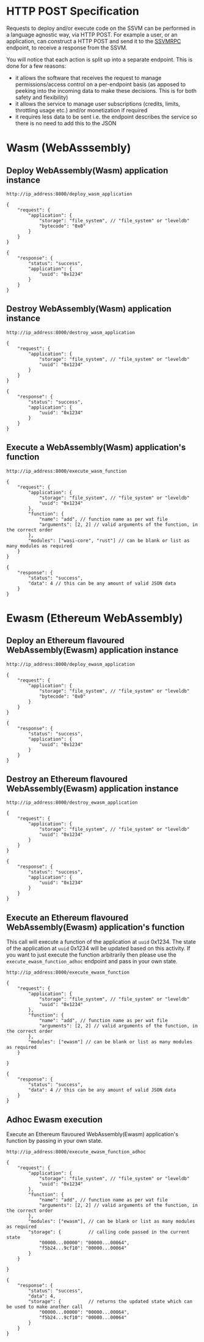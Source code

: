 # HTTP POST Specification

Requests to deploy and/or execute code on the SSVM can be performed in a language agnostic way, via HTTP POST. For example a user, or an application, can construct a HTTP POST and send it to the [SSVMRPC](https://github.com/second-state/SSVMRPC) endpoint, to receive a response from the SSVM.

You will notice that each action is split up into a separate endpoint. This is done for a few reasons:
- it allows the software that receives the request to manage permissions/access control on a per-endpoint basis (as apposed to peeking into the incoming data to make these decisions. This is for both safety and flexibility)
- it allows the service to manage user subscriptions (credits, limits, throttling usage etc.) and/or monetization if required
- it requires less data to be sent i.e. the endpoint describes the service so there is no need to add this to the JSON

# Wasm (WebAsssembly)

## Deploy WebAssembly(Wasm) application instance

```
http://ip_address:8000/deploy_wasm_application
```

```
{
	"request": {
		"application": {
			"storage": "file_system", // "file_system" or "leveldb"
			"bytecode": "0x0"
		}
	}
}
```
```
{
	"response": {
		"status": "success",
		"application": {
			"uuid": "0x1234"
		}
	}
}
```
## Destroy WebAssembly(Wasm) application instance

```
http://ip_address:8000/destroy_wasm_application
```

```
{
	"request": {
		"application": {
			"storage": "file_system", // "file_system" or "leveldb"
			"uuid": "0x1234"
		}
	}
}
```
```
{
	"response": {
		"status": "success",
		"application": {
			"uuid": "0x1234"
		}
	}
}
```
## Execute a WebAssembly(Wasm) application's function

```
http://ip_address:8000/execute_wasm_function
```

```
{
	"request": {
		"application": {
			"storage": "file_system", // "file_system" or "leveldb"
			"uuid": "0x1234"
		},
		"function": {
			"name": "add", // function name as per wat file 
			"arguments": [2, 2] // valid arguments of the function, in the correct order
		},
		"modules": ["wasi-core", "rust"] // can be blank or list as many modules as required
	}
}
```
```
{
	"response": {
		"status": "success",
		"data": 4 // this can be any amount of valid JSON data
	}
}
```
# Ewasm (Ethereum WebAssembly)
## Deploy an Ethereum flavoured WebAssembly(Ewasm) application instance

```
http://ip_address:8000/deploy_ewasm_application
```

```
{
	"request": {
		"application": {
			"storage": "file_system", // "file_system" or "leveldb"
			"bytecode": "0x0"
		}
	}
}
```
```
{
	"response": {
		"status": "success",
		"application": {
			"uuid": "0x1234"
		}
	}
}
```
## Destroy an Ethereum flavoured WebAssembly(Ewasm) application instance

```
http://ip_address:8000/destroy_ewasm_application
```

```
{
	"request": {
		"application": {
			"storage": "file_system", // "file_system" or "leveldb"
			"uuid": "0x1234"
		}
	}
}
```
```
{
	"response": {
		"status": "success",
		"application": {
			"uuid": "0x1234"
		}
	}
}
```
## Execute an Ethereum flavoured WebAssembly(Ewasm) application's function
This call will execute a function of the application at `uuid` 0x1234. The state of the application at `uuid` 0x1234 will be updated based on this activity. If you want to just execute the function arbitrarily then please use the `execute_ewasm_function_adhoc` endpoint and pass in your own state.
```
http://ip_address:8000/execute_ewasm_function
```

```
{
	"request": {
		"application": {
			"storage": "file_system", // "file_system" or "leveldb"
			"uuid": "0x1234"
		},
		"function": {
			"name": "add", // function name as per wat file 
			"arguments": [2, 2] // valid arguments of the function, in the correct order
		},
		"modules": ["ewasm"] // can be blank or list as many modules as required
	}

}
```
```
{
	"response": {
		"status": "success",
		"data": 4 // this can be any amount of valid JSON data
	}
}
```
## Adhoc Ewasm execution
Execute an Ethereum flavoured WebAssembly(Ewasm) application's function by passing in your own state.

```
http://ip_address:8000/execute_ewasm_function_adhoc
```

```
{
	"request": {
		"application": {
			"storage": "file_system", // "file_system" or "leveldb"
			"uuid": "0x1234"
		},
		"function": {
			"name": "add", // function name as per wat file 
			"arguments": [2, 2] // valid arguments of the function, in the correct order
		},
		"modules": ["ewasm"], // can be blank or list as many modules as required
		"storage": {          // calling code passed in the current state
			"00000...00000": "00000...00064",
			"f5b24...9cf10": "00000...00064"
		}
	}

}
```
```
{
	"response": {
		"status": "success",
		"data": 4,
		"storage": {          // returns the updated state which can be used to make another call
			"00000...00000": "00000...00064",
			"f5b24...9cf10": "00000...00064"
		}
	}
}
```


